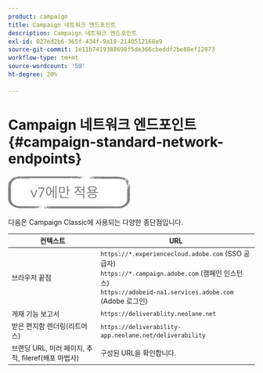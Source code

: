 ```yaml
---
product: campaign
title: Campaign 네트워크 엔드포인트
description: Campaign 네트워크 엔드포인트
exl-id: 027ed2b6-365f-434f-9a18-2140512168e9
source-git-commit: 1e11b7419388698f5de366cbeddf2be88ef12873
workflow-type: tm+mt
source-wordcount: '50'
ht-degree: 20%

---
```


# Campaign 네트워크 엔드포인트 {#campaign-standard-network-endpoints}

![](../../assets/v7-only.svg)

다음은 Campaign Classic에 사용되는 다양한 종단점입니다.

| 컨텍스트 | URL |
|--- |--- |
| 브라우저 끝점 | `https://*.experiencecloud.adobe.com` (SSO 공급자)<br>`https://*.campaign.adobe.com` (캠페인 인스턴스)<br>`https://adobeid-na1.services.adobe.com` (Adobe 로그인) |
| 게재 기능 보고서 | `https://deliverablity.neolane.net` |
| 받은 편지함 렌더링(리트머스) | `https://deliverability-app.neolane.net/deliverability` |
| 브랜딩 URL, 미러 페이지, 추적, fileref(배포 마법사) | 구성된 URL을 확인합니다. |
